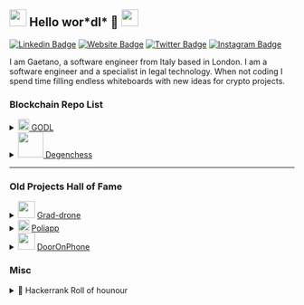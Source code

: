 <h2> <img src="https://media.giphy.com/media/DdpmhAQpQZzwHSrQ3f/giphy.gif" width="30"> Hello wor*dl* 👋 <img src="https://media.giphy.com/media/DdpmhAQpQZzwHSrQ3f/giphy.gif" width="30"> </h2>

[![Linkedin Badge](https://img.shields.io/badge/-gaetanomondelli-blue?style=flat&logo=Linkedin&logoColor=white&link=https://www.linkedin.com/in/jlim/)](https://www.linkedin.com/in/gaetano-mondelli/)
[![Website Badge](https://img.shields.io/badge/-Portfolio-black?style=flat&logo=Google-Chrome&logoColor=white&link=https://gaetanomondelli.github.io)](https://gaetanomondelli.github.io)
[![Twitter Badge](https://img.shields.io/badge/@GaetanoMondelli-1ca0f1?style=flat&labelColor=1ca0f1&logo=twitter&logoColor=white&link=https://twitter.com/gaetano-mondelli)](https://twitter.com/gaetano-mondelli)
[![Instagram Badge](https://img.shields.io/badge/-@gaetano.mondelli-purple?style=flat&logo=instagram&logoColor=white&link=https://instagram.com/gaetano-mondelli)](https://instagram.com/gaetano-mondelli)



I am Gaetano, a software engineer from Italy based in London.
I am a software engineer and a specialist in legal technology. When not coding I spend time filling endless whiteboards with new ideas for crypto projects.

<h3>Blockchain Repo List</h3>

<details>
<summary>
<img src="https://media.giphy.com/media/XfOT0Z0XnqWGI/giphy.gif" width=20><a href="https:/github.com/GaetanoMondelli/NFTfany-PolygonxEasyAHackathon"> GODL </a> 
</summary>
🥇 POLYGON HACKATHON WINNER PROJECT 2020

Ethereum isn't just currency, it's the gold in our digital age. Tokens? They're not mere assets; they transform into sparkling gems in your unique NFT ring. Forge these elements together to create a piece of digital jewelry. If it doesn't quite match your style, simply melt it down and take the precious assets back!
</h2>

</details>

<details>
<summary> 
<img src="https://media.giphy.com/media/lSn9axCWI6L9fSaezm/giphy.gif" width=45><a href="https://github.com/GaetanoMondelli/HackatonDegenChess"> Degenchess </a> 
</summary>
🥇 IMMUTABLEX HACKHATON WINNER PROJECT 2021


Chess reimagined in the crypto world. Each piece is an NFT from your Ethereum collection, battling it out on a gas-free, ImmutableX-powered board. Buy and wrap your NFTs, set a winning prize, and challenge opponents. Captured pieces change wallets in real time, and the victor claims the prize.
</h2>

</details>


---

<h3>Old Projects Hall of Fame</h3>

<details>
<summary> 
<img src="https://media.giphy.com/media/v1.Y2lkPTc5MGI3NjExdTBycDB4Nzdwcm93d3I3ZmdpemR1djV4bDFzd256bW11OXMxbWhocSZlcD12MV9pbnRlcm5hbF9naWZfYnlfaWQmY3Q9cw/SwxsfMlDUsBQJW7ipt/giphy.gif" width="30"> <a href="https://github.com/GaetanoMondelli/GradDrone">Grad-drone</a>
</summary>
  In Italy, we celebrate graduation by donning laurel hats, just like the <a href="https://www.forbes.com/sites/conormurray/2023/09/18/how-often-do-men-think-about-the-roman-empire-a-lot-according-to-new-tiktok-trend/">Ancient Romans</a>. To add a cool twist, I thought, why not mount one on a drone and have it floating above my head, following me around  Lesson learned: adding leaves to a drone changes its inertia and messes with the controller. Plus, the wind, along with the leaves can invalidate all indoor testing
</h2>

</details>

<details>
<summary> 
<img src="https://media.giphy.com/media/gjyaNwLTFVfS8/giphy.gif" width="20"> <a href="https://play.google.com/store/apps/details?id=it.polibeta.app&hl=en">Poliapp</a>
</summary>
Poliapp, born in a uni café and built over a summer, is the unofficial app for Politecnico di Torino students. It was a digital Swiss Army knife, packing everything from course materials to schedule and email, all wrapped in a user-friendly design that makes the official uni website look bad, particularly on 2015 smartphones. We even turned it into Hogwarts for April's fool day, because who doesn't want a bit of magic in their student life? 🏰
</h2>

</details>
<details>
<summary>
<img src="https://media.giphy.com/media/VHJYLjzb6JMi03uS40/giphy.gif" width="30"> <a href="https://www.dropbox.com/s/gny7m0qly2ex0bs/ambient.pdf?dl=0">DoorOnPhone</a>
</summary>
DoorOnPhone: It's like giving your old-school intercom a dose of Steve Jobs' magic. Inspired by the iPhone's wizardry, I spiced up the mundane intercom into a tech marvel with video streaming, remote control, virtual keys, and, the cherry on top, face recognition. Diving into Python (because let's face it, C and C++ are so last season), I crafted this feature and teamed up with a design guru to give it some serious style. From a 'Eureka!' moment staring at an ancient intercom to showcasing our snazzy prototype at I3P in Turin, DoorOnPhone is where design meets doorstep tech, reinventing the way we answer the door!
</h2>

</details>





<h3>Misc</h3>
<details>
<summary> 
  🥇 Hackerrank Roll of hounour
</summary>

---
[![Hackerrank](https://img.shields.io/badge/-gaetano__mondelli-2EC866?style=flat&logo=HackerRank&logoColor=white&link=https://www.hackerrank.com/profile/gaetano_mondelli)](https://www.hackerrank.com/profile/gaetano_mondelli)

*After uni, I brute-forced hackathons before switching to LeetCode and winning the interview game*

| Competition      |
| ------------- | 
| 🥈 [Worldwide CodeSprint 9](https://www.hackerrank.com/results/world-codesprint-9/gaetano_mondelli) |
| 🥈 [University CodeSprint 2](https://www.hackerrank.com/results/university-codesprint-3/gaetano_mondelli) |    
| 🥉 [University CodeSprint 3](https://www.hackerrank.com/results/university-codesprint-2/gaetano_mondelli) | 
 



</details>



<!--[![Gmail Badge](https://img.shields.io/badge/-gaetanomondelli-c14438?style=flat&logo=Gmail&logoColor=white&link=mailto:gaetano)](mailto:mondelli.gaetano@gmail.com)-->
<!--[![Medium Badge](https://img.shields.io/badge/-@gaetanomondelli-000000?style=flat&labelColor=000000&logo=Medium&link=https://medium.com/@jessicalim)](https://medium.com/@gaetano-mondelli)-->
<!--
**GaetanoMondelli/GaetanoMondelli** is a ✨ _special_ ✨ repository because its `README.md` (this file) appears on your GitHub profile.

Here are some ideas to get you started:

- 🔭 I’m currently working on ...
- 🌱 I’m currently learning ...
- 👯 I’m looking to collaborate on ...
- 🤔 I’m looking for help with ...
- 💬 Ask me about ...
- 📫 How to reach me: ...
- 😄 Pronouns: ...
- ⚡ Fun fact: ...
-->
